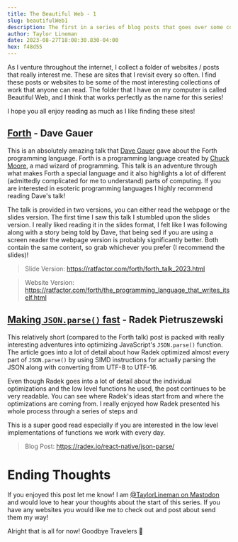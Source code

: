 ```yaml
---
title: The Beautiful Web - 1
slug: beautifulWeb1
description: The first in a series of blog posts that goes over some cool websites I have found!
author: Taylor Lineman
date: 2023-08-27T18:08:30.830-04:00
hex: f48d55
---
```

As I venture throughout the internet, I collect a folder of websites / posts that really interest me. These are sites that I revisit every so often. I find these posts or websites to be some of the most interesting collections of work that anyone can read. The folder that I have on my computer is called Beautiful Web, and I think that works perfectly as the name for this series!

I hope you all enjoy reading as much as I like finding these sites!

## [Forth](https://ratfactor.com/forth/forth_talk_2023.html) - Dave Gauer
This is an absolutely amazing talk that [Dave Gauer](http://ratfactor.com/) gave about the Forth programming language. Forth is a programming language created by [Chuck Moore](https://en.wikipedia.org/wiki/Charles_H._Moore), a mad wizard of programming. This talk is an adventure through what makes Forth a special language and it also highlights a lot of different (admittedly complicated for me to understand) parts of computing. If you are interested in esoteric programming languages I highly recommend reading Dave's talk!

The talk is provided in two versions, you can either read the webpage or the slides version. The first time I saw this talk I stumbled upon the slides version. I really liked reading it in the slides format, I felt like I was following along with a story being told by Dave, that being sed if you are using a screen reader the webpage version is probably significantly better. Both contain the same content, so grab whichever you prefer (I recommend the slides)!

> Slide Version: https://ratfactor.com/forth/forth_talk_2023.html

> Website Version: https://ratfactor.com/forth/the_programming_language_that_writes_itself.html

## [Making `JSON.parse()` fast](https://radex.io/react-native/json-parse/) - Radek Pietruszewski
This relatively short (compared to the Forth talk) post is packed with really interesting adventures into optimizing JavaScript's `JSON.parse()` function. The article goes into a lot of detail about how Radek optimized almost every part of `JSON.parse()` by using SIMD instructions for actually parsing the JSON along with converting from UTF-8 to UTF-16.

Even though Radek goes into a lot of detail about the individual optimizations and the low level functions he used, the post continues to be very readable. You can see where Radek's ideas start from and where the optimizations are coming from. I really enjoyed how Radek presented his whole process through a series of steps and 

This is a super good read especially if you are interested in the low level implementations of functions we work with every day.

> Blog Post: https://radex.io/react-native/json-parse/

# Ending Thoughts
If you enjoyed this post let me know! I am [@TaylorLineman on Mastodon](https://mastodon.social/@TaylorLineman)  and would love to hear your thoughts about the start of this series. If you have any websites you would like me to check out and post about send them my way!

Alright that is all for now! Goodbye Travelers 👋